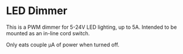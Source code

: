 LED Dimmer
==========

This is a PWM dimmer for 5-24V LED lighting, up to 5A.
Intended to  be mounted as an in-line cord switch.

Only eats couple μA of power when turned off.
